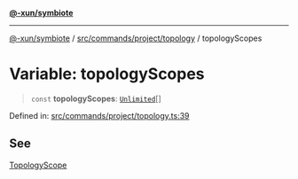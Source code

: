 [**@-xun/symbiote**](../../../../../README.md)

***

[@-xun/symbiote](../../../../../README.md) / [src/commands/project/topology](../README.md) / topologyScopes

# Variable: topologyScopes

> `const` **topologyScopes**: [`Unlimited`](../../../../configure/enumerations/UnlimitedGlobalScope.md#unlimited)[]

Defined in: [src/commands/project/topology.ts:39](https://github.com/Xunnamius/symbiote/blob/62ec6fdd59d5511dd7b872237f3ff5bf7673e789/src/commands/project/topology.ts#L39)

## See

[TopologyScope](../../../../configure/enumerations/UnlimitedGlobalScope.md)

